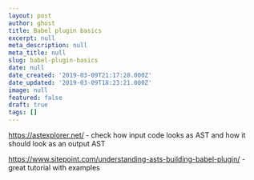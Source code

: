 ```yaml
---
layout: post
author: ghost
title: Babel plugin basics
excerpt: null
meta_description: null
meta_title: null
slug: babel-plugin-basics
date: null
date_created: '2019-03-09T21:17:28.000Z'
date_updated: '2019-03-09T18:23:21.000Z'
image: null
featured: false
draft: true
tags: []
---
```

https://astexplorer.net/ - check how input code looks as AST and how it should look as an output AST

https://www.sitepoint.com/understanding-asts-building-babel-plugin/ - great tutorial with examples
